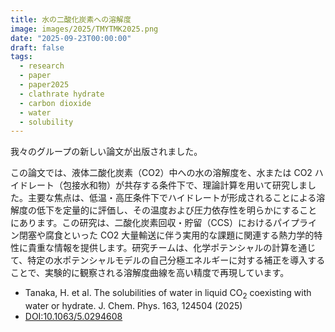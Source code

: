 ```yaml
---
title: 水の二酸化炭素への溶解度
image: images/2025/TMYTMK2025.png
date: "2025-09-23T00:00:00"
draft: false
tags:
  - research
  - paper
  - paper2025
  - clathrate hydrate
  - carbon dioxide
  - water
  - solubility
---
```


我々のグループの新しい論文が出版されました。

この論文では、液体二酸化炭素（CO2）中への水の溶解度を、水または CO2 ハイドレート（包接水和物）が共存する条件下で、理論計算を用いて研究しました。主要な焦点は、低温・高圧条件下でハイドレートが形成されることによる溶解度の低下を定量的に評価し、その温度および圧力依存性を明らかにすることにあります。この研究は、二酸化炭素回収・貯留（CCS）におけるパイプライン閉塞や腐食といった CO2 大量輸送に伴う実用的な課題に関連する熱力学的特性に貴重な情報を提供します。研究チームは、化学ポテンシャルの計算を通じて、特定の水ポテンシャルモデルの自己分極エネルギーに対する補正を導入することで、実験的に観察される溶解度曲線を高い精度で再現しています。

- Tanaka, H. et al. The solubilities of water in liquid CO<sub>2</sub> coexisting with water or hydrate. J. Chem. Phys. 163, 124504 (2025)
- [DOI:10.1063/5.0294608](https://doi.org/10.1063/5.0294608)
